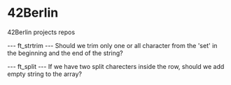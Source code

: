 # 42Berlin
42Berlin projects repos

--- ft_strtrim ---
Should we trim only one or all character from the 'set' in the beginning and the end of the string? 

--- ft_split ---
If we have two split charecters inside the row, should we add empty string to the array?

